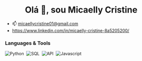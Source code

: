 <h1 align="center">Olá 👋, sou Micaelly Cristine</h1>

- 📫 micaellycristine01@gmail.com
- https://www.linkedin.com/in/micaelly-cristine-8a5205200/
### Languages & Tools

![Python](https://img.shields.io/badge/-Python-purple?style=flat-square&logo=python&logoColor=white)&nbsp;
![SQL](https://img.shields.io/badge/-MYSQL-purple?style=flat-square&logo=MYSQL&logoColor=white)&nbsp;
![API](https://img.shields.io/badge/-API-purple?style=flat-square&logo=API&logoColor=white)&nbsp;
![Javascript](https://img.shields.io/badge/-Javascript-purple?style=flat-square&logo=Javascript&logoColor=white)&nbsp;

